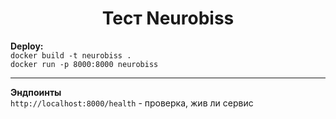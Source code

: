 <h1 align="center"> Тест Neurobiss </h1>

**Deploy:**<br>
`docker build -t neurobiss .`<br>
`docker run -p 8000:8000 neurobiss`<br>

---

**Эндпоинты**<br>
`http://localhost:8000/health` - проверка, жив ли сервис<br>